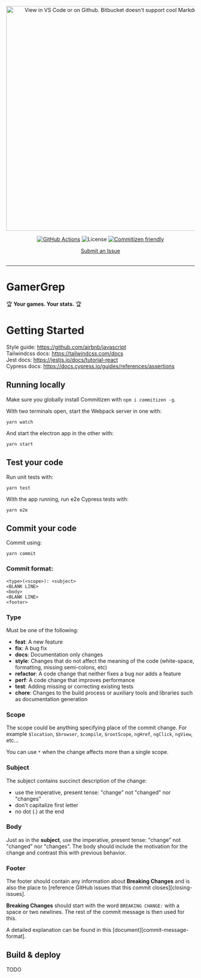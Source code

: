 <p align="center"><img src="./assets/img/banner.png" width="600" alt="View in VS Code or on Github. Bitbucket doesn't support cool Markdown stuff."></p>

<div align="center">

[![GitHub Actions](https://img.shields.io/badge/GitHub_Actions_CI-passing-brightgreen?style=flat-square&logo=GitHub)]()
![License](https://img.shields.io/badge/License-Proprietary-blue?style=flat-square)
[![Commitizen friendly](https://img.shields.io/badge/Commitizen-friendly-blue.svg?style=flat-square)](http://commitizen.github.io/cz-cli/)

</div>
<div align="center">

<p align="center">
  <a href="https://github.com/GitMazzone/wowza/issues">Submit an Issue</a>
  <br>
  <br>
</p>

</div>

<hr>

# GamerGrep

🏆 **Your games. Your stats.** 🏆

# Getting Started

Style guide: https://github.com/airbnb/javascript  
Tailwindcss docs: https://tailwindcss.com/docs  
Jest docs: https://jestjs.io/docs/tutorial-react  
Cypress docs: https://docs.cypress.io/guides/references/assertions

## Running locally

Make sure you globally install Commitizen with `npm i commitizen -g`.

With two terminals open, start the Webpack server in one with:

```
yarn watch
```

And start the electron app in the other with:

```
yarn start
```

## Test your code

Run unit tests with:

```
yarn test
```

With the app running, run e2e Cypress tests with:

```
yarn e2e
```

## Commit your code

Commit using:

```
yarn commit
```

### Commit format:

```
<type>(<scope>): <subject>
<BLANK LINE>
<body>
<BLANK LINE>
<footer>
```

### Type

Must be one of the following:

- **feat**: A new feature
- **fix**: A bug fix
- **docs**: Documentation only changes
- **style**: Changes that do not affect the meaning of the code (white-space, formatting, missing
  semi-colons, etc)
- **refactor**: A code change that neither fixes a bug nor adds a feature
- **perf**: A code change that improves performance
- **test**: Adding missing or correcting existing tests
- **chore**: Changes to the build process or auxiliary tools and libraries such as documentation
  generation

### Scope

The scope could be anything specifying place of the commit change. For example `$location`,
`$browser`, `$compile`, `$rootScope`, `ngHref`, `ngClick`, `ngView`, etc...

You can use `*` when the change affects more than a single scope.

### Subject

The subject contains succinct description of the change:

- use the imperative, present tense: "change" not "changed" nor "changes"
- don't capitalize first letter
- no dot (.) at the end

### Body

Just as in the **subject**, use the imperative, present tense: "change" not "changed" nor "changes".
The body should include the motivation for the change and contrast this with previous behavior.

### Footer

The footer should contain any information about **Breaking Changes** and is also the place to
[reference GitHub issues that this commit closes][closing-issues].

**Breaking Changes** should start with the word `BREAKING CHANGE:` with a space or two newlines.
The rest of the commit message is then used for this.

A detailed explanation can be found in this [document][commit-message-format].

## Build & deploy

TODO
